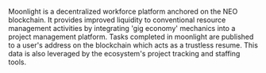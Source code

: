 Moonlight is a decentralized workforce platform anchored on the NEO blockchain.  It provides improved liquidity to conventional resource management activities by integrating 'gig economy' mechanics into a project management platform.
Tasks completed in moonlight are published to a user's address on the blockchain which acts as a trustless resume.  This data is also leveraged by the ecosystem's project tracking and staffing tools.
